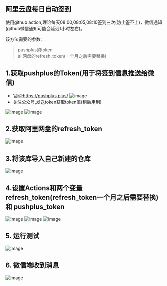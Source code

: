 ## 阿里云盘每日自动签到
使用github action,理论每天08:00,08:05,08:10签到三次(防止签不上)，微信通知(github微信通知可能会延迟1小时左右)。

该方法需要的参数:
> pushplus的token  
ali网盘的refresh_token(一个月之后需要替换)
## 1.获取pushplus的Token(用于将签到信息推送给微信)
- 官网:https://pushplus.plus/
![image](https://github.com/Synchronized1/alipan_auto_sign/assets/58451554/f9d84bca-98f1-4028-a910-a557c59f533d)
- 关注公众号,发送token获取token值(稍后用到)

![image](https://github.com/Synchronized1/alipan_auto_sign/assets/58451554/c57520cb-8248-4036-b4b5-743f79d8ebca)
![image](https://github.com/Synchronized1/alipan_auto_sign/assets/58451554/d704169b-b862-4a57-b0ad-a305c75791f9)
## 2.获取阿里网盘的refresh_token
![image](https://github.com/Synchronized1/alipan_auto_sign/assets/58451554/b67d9e7c-a4a9-4603-a88d-7534b139732b)
## 3.将该库导入自己新建的仓库
![image](https://github.com/Synchronized1/alipan_auto_sign/assets/58451554/47ae04e7-2cb9-4ee1-be77-4acaf9f5a7f2)
## 4.设置Actions和两个变量 refresh_token(refresh_token一个月之后需要替换) 和 pushplus_token
![image](https://github.com/Synchronized1/alipan_auto_sign/assets/58451554/0a94e24a-0853-4ad2-af4a-8c62bba40173)
![image](https://github.com/Synchronized1/alipan_auto_sign/assets/58451554/01f3ac0d-7bf9-41a4-bb53-ab8cbe401992)
![image](https://github.com/Synchronized1/alipan_auto_sign/assets/58451554/7c29bb68-8939-419b-919d-055e44e52eb1)
## 5. 运行测试
![image](https://github.com/Synchronized1/alipan_auto_sign/assets/58451554/7c89ae38-e21d-47bc-a99a-0f8c9a673127)
## 6. 微信端收到消息
![image](https://github.com/Synchronized1/alipan_auto_sign/assets/58451554/9c6b5f0f-f95b-418e-86da-527053e11d50)
